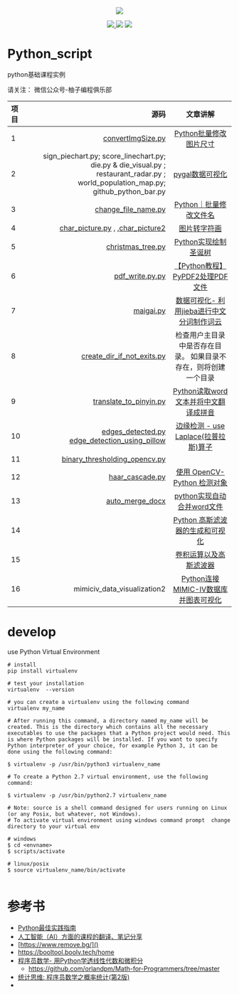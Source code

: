 <!--
 * @Author: your name
 * @Date: 2021-04-25 09:50:02
 * @LastEditTime: 2022-11-07 15:03:50
 * @LastEditors: AlexZ33 775136985@qq.com
 * @Description: In User Settings Edit
 * @FilePath: /Python_script/README.md
-->

<p align="center">
  <a href="">  <img border="0" src="https://user-images.githubusercontent.com/21971405/142834539-fcd1923b-5bb4-4dda-9ee6-d716fe3cf7c9.png">
    </a>
</p>

<p align="center">
    <a href=""> <img border="0" src="https://user-images.githubusercontent.com/21971405/112426756-72b2ad80-8d73-11eb-8151-aa8edf48b2d9.png"/></a><a href="https://segmentfault.com/blog/jx-treehouse">     <img border="0" src="https://user-images.githubusercontent.com/21971405/112427420-81e62b00-8d74-11eb-9c7b-ec6577aa2df7.png"/></a>
  </a><a href="https://www.zhihu.com/column/c_1069272612663902208">     <img border="0" src="https://user-images.githubusercontent.com/21971405/112428507-3a609e80-8d76-11eb-9335-072c9f7d7966.png"/></a>
</p>



# Python_script
python基础课程实例

请关注： 微信公众号-柚子编程俱乐部

| 项目 |                                                                                                                                                                                    源码 |                                                                                                                            文章讲解                                                                                                                            |
|:---|--------------------------------------------------------------------------------------------------------------------------------------------------------------------------------------:|:----------------------------------------------------------------------------------------------------------------------------------------------------------------------------------------------------------------------------------------------------------:|
| 1  |                                                                                         [convertImgSize.py](https://github.com/JXtreehouse/Python_script/blob/main/convertImgSize.py) |                                                                            [Python批量修改图片尺寸](https://www.toutiao.com/a6924638337550615053/?log_from=f9083f8c6e089_1634279427147)                                                                            |
| 2  |                                                    sign_piechart.py; score_linechart.py; die.py & die_visual.py ; restaurant_radar.py ; world_population_map.py; github_python_bar.py |                                                                                                    [pygal数据可视化](https://zhuanlan.zhihu.com/p/421845313)                                                                                                    |
| 3  |                                                                                    [change_file_name.py ](https://github.com/JXtreehouse/Python_script/blob/main/change_file_name.py) |       [Python｜批量修改文件名](https://mp.weixin.qq.com/s?__biz=MzkyMjE4NTA4OQ==&mid=2247484814&idx=1&sn=edb1301b118582740fbb700b35f1f88b&chksm=c1f97960f68ef076d5c73fb9aabdc0b9096d5b4b1755f577669930740d32d5f913dbc3909374&token=357056644&lang=zh_CN#rd)        |
| 4  | [char_picture.py](https://github.com/JXtreehouse/Python_script/blob/main/char_picture.py) , ,[char_picture2](https://github.com/JXtreehouse/Python_script/blob/main/char_picture2.py) |           [图片转字符画](https://mp.weixin.qq.com/s?__biz=MzkyMjE4NTA4OQ==&mid=2247483813&idx=1&sn=f3135fd11be8913bd40035ead68be1b6&chksm=c1f97d4bf68ef45d9d9fb6f931fa5462f3499feba05379734b9ca6db78f6c707b4476f709bca&token=357056644&lang=zh_CN#rd)            |
| 5  |                                                                                      [christmas_tree.py](https://github.com/JXtreehouse/Python_script/blob/backup/christmas_tree2.py) |       [Python实现绘制圣诞树](https://mp.weixin.qq.com/s?__biz=MzkyMjE4NTA4OQ==&mid=2247484073&idx=1&sn=f0d0020eaa655ecf5ba5a29e844ea5f0&chksm=c1f97e47f68ef7517479c2353ca4a47424b0a5437e0a3ad9250fbf2d6f765d0ea91f5b795a5c&token=1665462260&lang=zh_CN#rd)        |
| 6  |                                                                                                [pdf_write.py.py](https://github.com/JXtreehouse/Python_script/blob/main/pdf_write.py) |   [【Python教程】PyPDF2处理PDF文件](https://mp.weixin.qq.com/s?__biz=MzkyMjE4NTA4OQ==&mid=2247483781&idx=1&sn=1c047575b2cf9b9b3f470fa5b23aad67&chksm=c1f97d6bf68ef47d4cfd07fa06de1f8e45e942853488a2212b2fc0f86de80530f2e83d204bcd&token=357056644&lang=zh_CN#rd)   | 
| 7  |                                              [maigai.py ](https://github.com/AlexZ33/Python_data/blob/main/%E6%95%B0%E6%8D%AE%E5%8F%AF%E8%A7%86%E5%8C%96%E6%BC%AB%E6%B8%B8/maigai.py) |  [数据可视化- 利用jieba进行中文分词制作词云](https://mp.weixin.qq.com/s?__biz=MzkyMjE4NTA4OQ==&mid=2247484792&idx=2&sn=8289c52b648c5459d2fff1698d005491&chksm=c1f97996f68ef080c87acb1555ea84542de9445a8e34abf7d1f7c4977483e8a53c422db88904&token=357056644&lang=zh_CN#rd)   | 
| 8  |                                                                       [create_dir_if_not_exits.py](https://github.com/JXtreehouse/Python_script/blob/main/create_dir_if_not_exits.py) |                                                                                                              检查用户主目录中是否存在目录。 如果目录不存在，则将创建一个目录                                                                                                              |
| 9  |                                                                               [translate_to_pinyin.py](https://github.com/JXtreehouse/Python_script/blob/main/translate_to_pinyin.py) |  [Python读取word文本并将中文翻译成拼音](https://mp.weixin.qq.com/s?__biz=Mzg4MDY5NDU4NQ==&mid=2247483729&idx=5&sn=5c0229d3598c9ac743f14f43e919282a&chksm=cf700507f8078c11c22b3441c4cd179fe0a7608284bf10901194e38e298d51362483bc057ea9&token=2114784969&lang=zh_CN#rd)   |
| 10 |                                                     [edges_detected.py](https://github.com/JXtreehouse/Python_script/blob/main/edges_detected.py)<br/>[edge_detection_using_pillow]() | [边缘检测 - use Laplace(拉普拉斯)算子](https://mp.weixin.qq.com/s?__biz=Mzg4MDY5NDU4NQ==&mid=2247485726&idx=1&sn=22a5d34f2a3b0879c8dfb8fafdfa3764&chksm=cf700d48f807845e3b15d728af8ca44b92a0bd59329681e5a738855d2673e84eabe4f14da759&token=2114784969&lang=zh_CN#rd) |
| 11 |                                                                 [binary_thresholding_opencv.py](https://github.com/JXtreehouse/Python_script/blob/main/binary_thresholding_opencv.py) |                                                                                                                            []()                                                                                                                            |
| 12 |                                                                                             [haar_cascade.py](https://github.com/JXtreehouse/Python_script/blob/main/haar_cascade.py) |   [使用 OpenCV-Python 检测对象](https://mp.weixin.qq.com/s?__biz=Mzg4MDY5NDU4NQ==&mid=2247485769&idx=1&sn=62f7eb7ff492d4c7355fd34a6991c2e9&chksm=cf700d1ff80784097ab3f8cc958f70027a310f1c69b881a17cc9f9d03f8348690491b6520ead&token=2053084425&lang=zh_CN#rd)    |
| 13 |                                                                                                                                                                   [auto_merge_docx]() |                                                                                                                   [python实现自动合并word文件]()                                                                                                                   |  
| 14 |                                                                                                                                                                                       |    [Python 高斯滤波器的生成和可视化](https://mp.weixin.qq.com/s?__biz=Mzg4MDY5NDU4NQ==&mid=2247485966&idx=1&sn=12167cf88983dde119ef6adcfa3b1754&chksm=cf700e58f807874e01449b421d4b40efa2aef075e90b73ac397c0f55237edc3d377779e2cf0d&token=1954563093&lang=zh_CN#rd)     |
| 15 |                                                                                                                                                                                       |                                                                                            [卷积运算以及高斯滤波器](https://www.toutiao.com/article/7256707758333018676/)                                                                                             |
| 16 |                mimiciv_data_visualization2                                                                                                                                                                       |                                                                                                               [Python连接MIMIC-IV数据库并图表可视化](https://zhuanlan.zhihu.com/p/668252494)                                                                                                                |

# develop

use Python Virtual Environment

```
# install 
pip install virtualenv

# test your installation
virtualenv  --version

# you can create a virtualenv using the following command
virtualenv my_name

# After running this command, a directory named my_name will be created. This is the directory which contains all the necessary executables to use the packages that a Python project would need. This is where Python packages will be installed. If you want to specify Python interpreter of your choice, for example Python 3, it can be done using the following command:

$ virtualenv -p /usr/bin/python3 virtualenv_name

# To create a Python 2.7 virtual environment, use the following command:

$ virtualenv -p /usr/bin/python2.7 virtualenv_name

# Note: source is a shell command designed for users running on Linux (or any Posix, but whatever, not Windows).
# To activate virtual environment using windows command prompt  change directory to your virtual env

# windows
$ cd <envname>
$ scripts/activate 

# linux/posix
$ source virtualenv_name/bin/activate


```
 
# 参考书
- [Python最佳实践指南](https://pythonguidecn.readthedocs.io/zh/latest/)
- [人工智能（AI）方面的课程的翻译、笔记分享](http://www.ai-start.com/)
- [https://www.remove.bg/]()
- https://booltool.boolv.tech/home
- [程序员数学- 用Python学透线性代数和微积分](https://weread.qq.com/web/bookDetail/818320a0728a4acc8189214)
  - https://github.com/orlandpm/Math-for-Programmers/tree/master
- [统计思维: 程序员数学之概率统计(第2版)](https://weread.qq.com/web/bookDetail/320326d0718ff6743207f2a)
- 